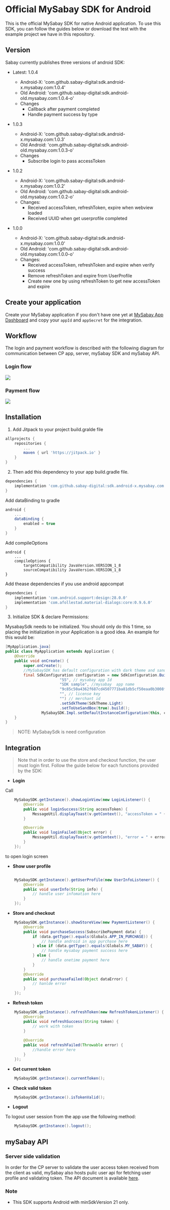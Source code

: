 # Official MySabay SDK for Android

This is the official MySabay SDK for native Android application. To use this SDK, you can follow the guides below or download the test with the example project we have in this repository.

## Version
Sabay currently publishes three versions of android SDK:
- Latest: 1.0.4
    - Android-X: 'com.github.sabay-digital:sdk.android-x.mysabay.com:1.0.4'
    - Old Android: 'com.github.sabay-digital:sdk.android-old.mysabay.com:1.0.4-o'
    - Changes
        - Callback after payment completed
        - Handle payment success by type
- 1.0.3
    - Android-X: 'com.github.sabay-digital:sdk.android-x.mysabay.com:1.0.3'
    - Old Android: 'com.github.sabay-digital:sdk.android-old.mysabay.com:1.0.3-o'
    - Changes
        - Subscribe login to pass accessToken
- 1.0.2
    - Android-X: 'com.github.sabay-digital:sdk.android-x.mysabay.com:1.0.2'
    - Old Android: 'com.github.sabay-digital:sdk.android-old.mysabay.com:1.0.2-o'
    - Changes:
        - Received accessToken, refreshToken, expire when webview loaded
        - Received UUID when get userprofile completed

- 1.0.0
    - Android-X: 'com.github.sabay-digital:sdk.android-x.mysabay.com:1.0.0'
    - Old Android: 'com.github.sabay-digital:sdk.android-old.mysabay.com:1.0.0-o'
    - Changes:
        - Received accessToken, refreshToken and expire when verify success
        - Remove refreshToken and expire from UserProfile
        - Create new one by using refreshToken to get new accessToken and expire

## Create your application

Create your MySabay application if you don't have one yet at [MySabay App Dashboard](https://kh.mysabay.com:8443/index.html) and copy your `appId` 
and `appSecret` for the integration. 

## Workflow
The login and payment workflow is described with the following diagram for communication between CP app, server, mySabay SDK and mySabay API.

### Login flow
<img src="Images/user-login-flow.png">

### Payment flow
<img src="https://github.com/sabay-digital/app.ios.sdk.mysabay.com.public/raw/master/Images/payment-flow.png">

## Installation

1. Add Jitpack to your project build.gralde file

```gradle
allprojects {
    repositories {
        ...
        maven { url 'https://jitpack.io' }
    }
}
```

2. Then add this dependency to your app build.gradle file.

```gradle
dependencies {
    implementation 'com.github.sabay-digital:sdk.android-x.mysabay.com:1.0.4'
}
```

Add dataBinding to gradle
```gradle
android {
    ...
    dataBinding {
        enabled = true
    }
}
```

Add compileOptions
```grale    
android {
    ...
    compileOptions {
        targetCompatibility JavaVersion.VERSION_1_8
        sourceCompatibility JavaVersion.VERSION_1_8
}
```

Add thease dependencies if you use android appcompat
```gradle
dependencies {
    implementation 'com.android.support:design:28.0.0'
    implementation 'com.afollestad.material-dialogs:core:0.9.6.0'
}
```

3. Initialize SDK & declare Permissions:

MysabaySdk needs to be initialized. You should only do this 1 time, so placing the initialization in your Application is a good idea. An example for this would be:

```java
[MyApplication.java]
public class MyApplication extends Application {
    @Override
    public void onCreate() {
        super.onCreate();
        //MySabaySDK has default configuration with dark theme and sandbox url.
        final SdkConfiguration configuration = new SdkConfiguration.Builder(
                        "55", // mysabay app Id
                        "SDK sample", //mysabay  app name
                        "9c85c50a4362f687cd4507771ba81db5cf50eaa0b3008f4f943f77ba3ac6386b", //MySabay App Secret
                        "", // license key
                        "") // merchant id
                        .setSdkTheme(SdkTheme.Light)
                        .setToUseSandBox(true).build();
                MySabaySDK.Impl.setDefaultInstanceConfiguration(this, configuration);
    }
}
```
> NOTE: MySabaySdk is need configuration

## Integration

> Note that in order to use the store and checkout function, the user must login first.
> Follow the guide below for each functions provided by the SDK:

*  **Login**

Call 

```java
    MySabaySDK.getInstance().showLoginView(new LoginListener() {
        @Override
        public void loginSuccess(String accessToken) {
            MessageUtil.displayToast(v.getContext(), "accessToken = " + accessToken);
        }

        @Override
        public void loginFailed(Object error) {
            MessageUtil.displayToast(v.getContext(), "error = " + error);
        }
    });
``` 
to open login screen

* **Show user profile**

```java

    MySabaySDK.getInstance().getUserProfile(new UserInfoListener() {
        @Override
        public void userInfo(String info) {
            // handle user infomation here
        }
    });
```

* **Store and checkout**

```java
    MySabaySDK.getInstance().showStoreView(new PaymentListener() {
        @Override
        public void purchaseSuccess(SubscribePayment data) {
            if (data.getType().equals(Globals.APP_IN_PURCHASE)) {
                // handle android in app purchase here
            } else if (data.getType().equals(Globals.MY_SABAY)) {
                // handle mysabay payment success here
            } else {
                // handle onetime payment here
            }
        }
        @Override
        public void purchaseFailed(Object dataError) {
            // hanlde error
        }
    });
```

* **Refresh token** 

```java
    MySabaySDK.getInstance().refreshToken(new RefreshTokenListener() {
        @Override
        public void refreshSuccess(String token) {
            // work with token
        }
    
        @Override
        public void refreshFailed(Throwable error) {
            //handle error here
        }
    });
```

* **Get current token**

```java
    MySabaySDK.getInstance().currentToken();
```

* **Check valid token**

```java
    MySabaySDK.getInstance().isTokenValid();
```

* **Logout**

To logout user session from the app use the following method:

``` java
    MySabaySDK.getInstance().logout();
```

## mySabay API
### Server side validation
In order for the CP server to validate the user access token received from the client as valid, mySabay also hosts pulic user api for fetching user profile and validating token. The API document is available [here](https://api-reference.mysabay.com/).

### Note 
* This SDK supports Android with  minSdkVersion 21 only.


